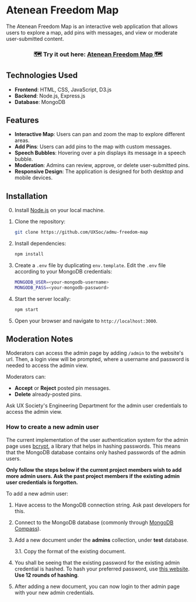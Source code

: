# Atenean Freedom Map
The Atenean Freedom Map is an interactive web application that allows users to explore a map, add pins with messages, and view or moderate user-submitted content.


<h3 align="center">
    🗺️ Try it out here: <a href="https://admu-freedom-map.fly.dev/">Atenean Freedom Map </a> 🗺️
</h3>



## Technologies Used
- **Frontend**: HTML, CSS, JavaScript, D3.js
- **Backend**: Node.js, Express.js
- **Database**: MongoDB

## Features
- **Interactive Map**: Users can pan and zoom the map to explore different areas.
- **Add Pins**: Users can add pins to the map with custom messages.
- **Speech Bubbles**: Hovering over a pin displays its message in a speech bubble.
- **Moderation**: Admins can review, approve, or delete user-submitted pins.
- **Responsive Design**: The application is designed for both desktop and mobile devices.

## Installation
0. Install [Node.js](https://nodejs.org/en/download) on your local machine.

1. Clone the repository:
    ```sh
    git clone https://github.com/UXSoc/admu-freedom-map
    ```
2. Install dependencies:
    ```sh
    npm install
    ```
3. Create a `.env` file by duplicating `env.template`. Edit the `.env` file according to your MongoDB credentials:
    ```sh
    MONGODB_USER=<your-mongodb-username>
    MONGODB_PASS=<your-mongodb-password>
    ```
4. Start the server locally:
    ```sh
    npm start
    ```
5. Open your browser and navigate to `http://localhost:3000`.

## Moderation Notes
Moderators can access the admin page by adding `/admin` to the website's url. Then, a login view will be prompted, where a username and password is needed to access the admin view.

Moderators can:
- **Accept** or **Reject** posted pin messages.
- **Delete** already-posted pins. 

Ask UX Society's Engineering Department for the admin user credentials to access the admin view.

### How to create a new admin user

The current implementation of the user authentication system for the admin page uses [bcrypt](https://www.npmjs.com/package/bcrypt), a library that helps in hashing passwords. This means that the MongoDB database contains only hashed passwords of the admin users.

**Only follow the steps below if the current project members wish to add more admin users. Ask the past project members if the existing admin user credentials is forgotten.**

To add a new admin user:

1. Have access to the MongoDB connection string. Ask past developers for this.
2. Connect to the MongoDB database (commonly through [MongoDB Compass](https://www.mongodb.com/try/download/atlascli)).
3. Add a new document under the **admins** collection, under **test** database.

    3.1. Copy the format of the existing document.

4. You shall be seeing that the existing password for the existing admin credential is hashed. To hash your preferred password, use [this website](bcrypt-generator.com). **Use 12 rounds of hashing**.

5. After adding a new document, you can now login to ther admin page with your new admin credentials.
